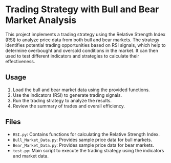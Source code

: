 # Trading Strategy with Bull and Bear Market Analysis

This project implements a trading strategy using the Relative Strength Index (RSI) to analyze price data from both bull and bear markets. The strategy identifies potential trading opportunities based on RSI signals, which help to determine overbought and oversold conditions in the market. It can then used to test different indicators and strategies to calculate their effectiveness.

## Usage

1. Load the bull and bear market data using the provided functions.
2. Use the indicators (RSI) to generate trading signals.
3. Run the trading strategy to analyze the results.
4. Review the summary of trades and overall efficiency.

## Files

- `RSI.py`: Contains functions for calculating the Relative Strength Index.
- `Bull_Market_Data.py`: Provides sample price data for bull markets.
- `Bear_Market_Data.py`: Provides sample price data for bear markets.
- `test.py`: Main script to execute the trading strategy using the indicators and market data.

